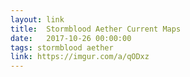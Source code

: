 ```yaml
---
layout: link
title:  Stormblood Aether Current Maps
date:   2017-10-26 00:00:00
tags: stormblood aether
link: https://imgur.com/a/qODxz
---
```

